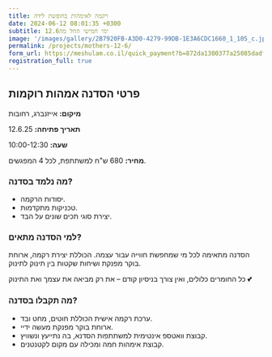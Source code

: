```yaml
---
title: רקמה לאימהות בחופשת לידה
date: 2024-06-12 08:01:35 +0300
subtitle: ימי חמישי החל מה12.6
image: '/images/gallery/2B7920FB-A3D0-4279-99DB-1E3A6CDC1660_1_105_c.jpeg'
permalink: /projects/mothers-12-6/
form_url: https://meshulam.co.il/quick_payment?b=872da1300377a25085dadfb04e77f8c7
registration_full: true
---
```


## פרטי הסדנה אמהות רוקמות

**מיקום:** אייזנברג, רחובות  

**תאריך פתיחה:** 12.6.25 

**שעה:** 10:00-12:30 

**מחיר:** 680 ש"ח למשתתפת, לכל 4 המפגשים.


### מה נלמד בסדנה?

- יסודות הרקמה.
- טכניקות מתקדמות.
- יצירת סוגי תכים שונים על הבד.

### למי הסדנה מתאים?

הסדנה מתאימה לכל מי שמחפשת חווייה עבור עצמה. הכוללת יצירת רקמה, ארוחת בוקר מפנקת ושיחות שקטות בין תינוק לתינוק.

כל החומרים כלולים, ואין צורך בניסיון קודם – את רק מביאה את עצמך ואת התינוק 💕

### מה תקבלו בסדנה?

- ערכת רקמה אישית הכוללת חוטים, מחט ובד.
- ארוחת בוקר מפנקת מעשה ידיי.
- קבוצת וואטספ אינטימית למשתתפות הסדנא, בה נתייעץ ונשוויץ.
-  קבוצת אימהות חמה ומכילה עם מקום לקטנטנים.


